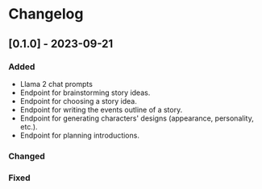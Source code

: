 # Changelog

## [0.1.0] - 2023-09-21

### Added

- Llama 2 chat prompts
- Endpoint for brainstorming story ideas.
- Endpoint for choosing a story idea.
- Endpoint for writing the events outline of a story.
- Endpoint for generating characters' designs (appearance, personality, etc.).
- Endpoint for planning introductions.
  
### Changed

### Fixed
